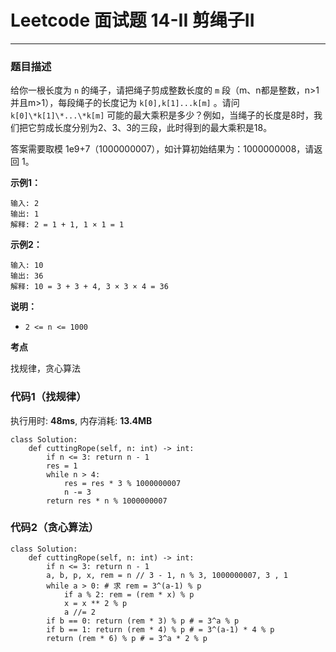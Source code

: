 # Leetcode 面试题 14-II 剪绳子II
***
### 题目描述

给你一根长度为 `n` 的绳子，请把绳子剪成整数长度的 `m` 段（m、n都是整数，n>1并且m>1），每段绳子的长度记为 `k[0],k[1]...k[m]` 。请问 `k[0]\*k[1]\*...\*k[m]` 可能的最大乘积是多少？例如，当绳子的长度是8时，我们把它剪成长度分别为2、3、3的三段，此时得到的最大乘积是18。

答案需要取模 1e9+7（1000000007），如计算初始结果为：1000000008，请返回 1。


**示例1：**    

	输入: 2
	输出: 1
	解释: 2 = 1 + 1, 1 × 1 = 1
	
**示例2：**

	输入: 10
	输出: 36
	解释: 10 = 3 + 3 + 4, 3 × 3 × 4 = 36

**说明：**

* `2 <= n <= 1000`


**考点**

找规律，贪心算法


### 代码1（找规律）
执行用时: **48ms**, 内存消耗: **13.4MB**

```
class Solution:
    def cuttingRope(self, n: int) -> int:
        if n <= 3: return n - 1
        res = 1
        while n > 4:
            res = res * 3 % 1000000007
            n -= 3
        return res * n % 1000000007
```

### 代码2（贪心算法）

```
class Solution:
    def cuttingRope(self, n: int) -> int:
        if n <= 3: return n - 1
        a, b, p, x, rem = n // 3 - 1, n % 3, 1000000007, 3 , 1
        while a > 0: # 求 rem = 3^(a-1) % p
            if a % 2: rem = (rem * x) % p
            x = x ** 2 % p
            a //= 2
        if b == 0: return (rem * 3) % p # = 3^a % p
        if b == 1: return (rem * 4) % p # = 3^(a-1) * 4 % p
        return (rem * 6) % p # = 3^a * 2 % p
```








